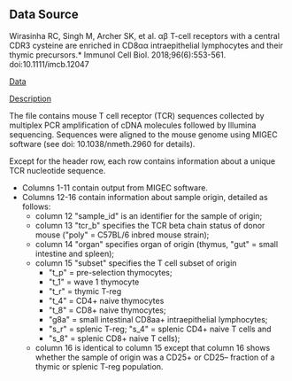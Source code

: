 



## Data Source

Wirasinha RC, Singh M, Archer SK, et al. αβ T-cell receptors with a central CDR3 cysteine are enriched in CD8αα intraepithelial lymphocytes and their thymic precursors.* 
Immunol Cell Biol. 2018;96(6):553-561. doi:10.1111/imcb.12047

[Data](https://figshare.com/articles/Wirasinha_migec_txt_zip/5766591)

[Description](https://researchdata.edu.au/wirasinhamigectxtzip/1307755)

The file contains mouse T cell receptor (TCR) sequences collected by multiplex PCR amplification of 
cDNA molecules followed by Illumina sequencing. Sequences were aligned to the mouse genome using MIGEC software 
(see doi: 10.1038/nmeth.2960 for details). 

Except for the header row, each row contains information about a unique TCR nucleotide sequence. 

* Columns 1-11 contain output from MIGEC software. 
* Columns 12-16 contain information about sample origin, detailed as follows: 
  * column 12 "sample_id" is an identifier for the sample of origin; 
  * column 13 "tcr_b" specifies the TCR beta chain status of donor mouse ("poly" = C57BL/6 inbred mouse strain); 
  * column 14 "organ" specifies organ of origin (thymus, "gut" = small intestine and spleen); 
  * column 15 "subset" specifies the T cell subset of origin 
    * "t_p" = pre-selection thymocytes; 
    * "t_1" = wave 1 thymocyte
    * "t_r" = thymic T-reg
    * "t_4" = CD4+ naive thymocytes
    * "t_8" = CD8+ naive thymocytes; 
    * "g8a" = small intestinal CD8aa+ intraepithelial lymphocytes; 
    * "s_r" = splenic T-reg; "s_4" = splenic CD4+ naive T cells and 
    * "s_8" = splenic CD8+ naive T cells); 
  * column 16 is identical to column 15 except that column 16 shows whether the sample of origin was a CD25+ or CD25– fraction of a thymic or splenic T-reg population.


